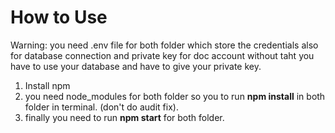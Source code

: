  # How to Use
 
 Warning: you need .env file for both folder which store the credentials also for database connection and private key for doc account without taht you have to use your database and have to give your private key.
 
 
 1) Install npm
 2) you need node_modules for both folder so you to run **npm install** in both folder in terminal. (don't do audit fix).
 3) finally you need to run **npm start** for both folder.
 
 
 
 
 
